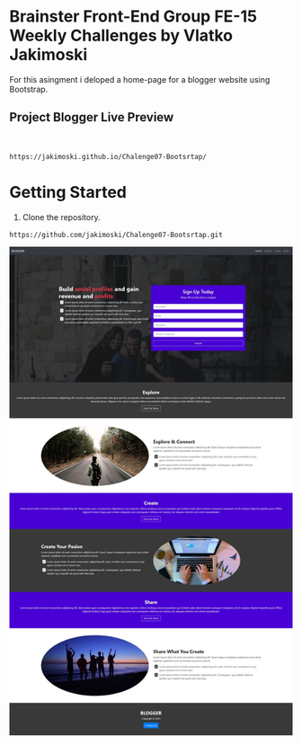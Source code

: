 # Brainster Front-End Group FE-15 Weekly Challenges by Vlatko Jakimoski

For this asingment i deloped a home-page for a blogger website using Bootstrap.

## Project Blogger Live Preview

<a href="https://jakimoski.github.io/Blogger_Home_Page/" style="color:white"  target="_blank">Blogger</a>

```
https://jakimoski.github.io/Chalenge07-Bootsrtap/

```

# Getting Started

1. Clone the repository.

```
https://github.com/jakimoski/Chalenge07-Bootsrtap.git

```

![Blogger project screencapture](./screencapture-blogger.jpeg)
